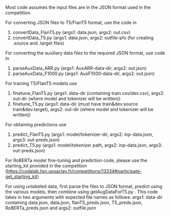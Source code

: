 
Most code assumes the input files are in the JSON format used in the competition.

For converting JSON files to T5/FlanT5 format, use the code in 

1. convertData_FlanT5.py (args1: data.json, args2: out.csv)
2. convertData_T5.py     (args1: data.json, args2: outfile-pfx (for creating .source and .target files)

For converting the auxiliary data files to the required JSON format, use code in 
1. parseAuxData_ARR.py (args1: AuxARR-data-dir, args2: out.json)
2. parseAuxData_F1000.py (args1: AuxF1000-data-dir, args2: out.json)


For training T5/FlanT5 models use
1. finetune_FlanT5.py (args1: data-dir (containing train.csv/dev.csv), args2: out-dir (where model and tokenizer will be written))
2. finetune_T5.py     (args1: data-dir (must have train&dev.source train&dev.target), args2: out-dir (where model and tokenizer will be written))

For obtaining predictions use
1. predict_FlanT5.py (args1: model/tokenizer-dir, args2: inp-data.json, args3: out-preds.json)
2. predict_T5.py (args1: model/tokenizer path, args2: inp-data.json, args3: out-preds.json)

For RoBERTa model fine-tuning and prediction code, please use the starting_kit provided in the competition
(https://codalab.lisn.upsaclay.fr/competitions/13334#participate-get_starting_kit)

For using unlabeled data, first parse the files to JSON format, predict using the various models, then combine using
getAugDataForT5.py . This code takes in two arguments with expected file names as follows:
args1: data-dir containing data.json, data.json, flanT5_preds.json, T5_preds.json, RoBERTa_preds.json 
and args2: outfile.json

